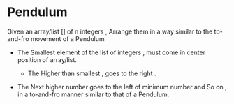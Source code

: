 # Pendulum

Given an array/list [] of n integers , Arrange them in a way similar to the to-and-fro movement of a Pendulum

- The Smallest element of the list of integers , must come in center position of array/list.

  - The Higher than smallest , goes to the right .

- The Next higher number goes to the left of minimum number and So on , in a to-and-fro manner similar to that of a Pendulum.
